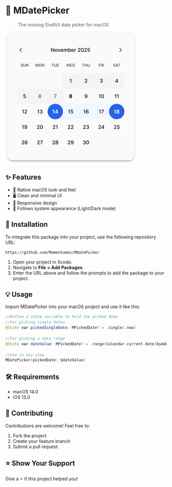 # 📅 MDatePicker

> The missing SiwftUI date picker for macOS

![MDatePicker](Resources/Calendar.png)

## ✨ Features

- 🎯 Native macOS look and feel
- 🖥️ Clean and minimal UI
- 📱 Responsive design
- 🎨 Follows system appearance (Light/Dark mode)

## 🚀 Installation

To integrate this package into your project, use the following repository URL:

```plaintext
https://github.com/Momentumos/MDatePicker
```

1. Open your project in Xcode.
2. Navigate to **File > Add Packages**.
3. Enter the URL above and follow the prompts to add the package to your project.

## 💡 Usage

Import MDatePicker into your macOS project and use it like this:

```swift
//Define a state variable to hold the picked date
//For picking single dates
@State var pickedSingleDate: MPickedDate? = .single(.now)

//For picking a date range
@State var dateValue: MPickedDate? = .range(Calendar.current.date(byAdding: .day, value: -2, to: .now) ?? .now, Calendar.current.date(byAdding: .day, value: 2, to: .now) ?? .now)

//Use in any view
MDatePicker(pickedDate: $dateValue)
```

## 🛠️ Requirements
- macOS 14.0
- iOS 13.0

## 🤝 Contributing
Contributions are welcome! Feel free to:

1. Fork the project
2. Create your feature branch
3. Submit a pull request

## ⭐ Show Your Support
Give a ⭐️ if this project helped you!
